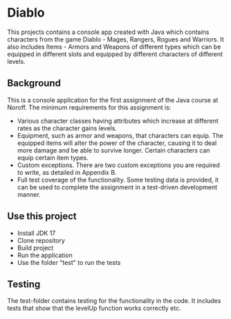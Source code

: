 # Diablo

This projects contains a console app created with Java which contains characters from the game Diablo - Mages, Rangers, Rogues and Warriors. It also includes Items - Armors and Weapons of different types which can be equipped in different slots and equipped by different characters of different levels.

## Background

This is a console application for the first assignment of the Java course at Noroff.
The minimum requirements for this assignment is:
- Various character classes having attributes which increase at different rates as the character gains levels.
- Equipment, such as armor and weapons, that characters can equip. The equipped items will alter the power of
the character, causing it to deal more damage and be able to survive longer. Certain characters can equip
certain item types.
- Custom exceptions. There are two custom exceptions you are required to write, as detailed in Appendix B.
- Full test coverage of the functionality. Some testing data is provided, it can be used to complete the assignment
in a test-driven development manner.


## Use this project

- Install JDK 17
- Clone repository
- Build project
- Run the application
- Use the folder "test" to run the tests

## Testing
The test-folder contains testing for the functionality in the code. It includes tests that show that the levelUp function works correctly etc.


